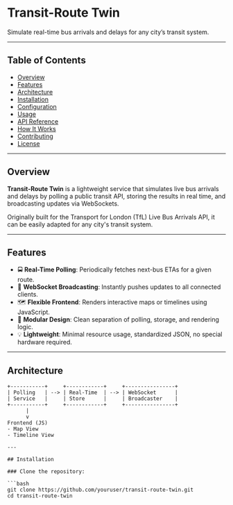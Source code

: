 # Transit-Route Twin

Simulate real-time bus arrivals and delays for any city’s transit system.

---

## Table of Contents

- [Overview](#overview)
- [Features](#features)
- [Architecture](#architecture)
- [Installation](#installation)
- [Configuration](#configuration)
- [Usage](#usage)
- [API Reference](#api-reference)
- [How It Works](#how-it-works)
- [Contributing](#contributing)
- [License](#license)

---

## Overview

**Transit-Route Twin** is a lightweight service that simulates live bus arrivals and delays by polling a public transit API, storing the results in real time, and broadcasting updates via WebSockets.

Originally built for the Transport for London (TfL) Live Bus Arrivals API, it can be easily adapted for any city's transit system.

---

## Features

- 🚍 **Real-Time Polling**: Periodically fetches next-bus ETAs for a given route.
- 📡 **WebSocket Broadcasting**: Instantly pushes updates to all connected clients.
- 🗺️ **Flexible Frontend**: Renders interactive maps or timelines using JavaScript.
- 🧩 **Modular Design**: Clean separation of polling, storage, and rendering logic.
- 💡 **Lightweight**: Minimal resource usage, standardized JSON, no special hardware required.

---

## Architecture

```text
+-----------+     +------------+     +----------------+
| Polling   | --> | Real-Time  | --> | WebSocket      |
| Service   |     | Store      |     | Broadcaster    |
+-----------+     +------------+     +----------------+
      |
      v
Frontend (JS)
- Map View
- Timeline View

---

## Installation 

### Clone the repository:

```bash
git clone https://github.com/youruser/transit-route-twin.git
cd transit-route-twin
